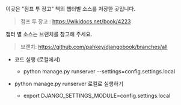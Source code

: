 이곳은 "점프 투 장고" 책의 챕터별 소스를 저장한 곳입니다.

> 점프 투 장고 : https://wikidocs.net/book/4223

챕터 별 소스는 브랜치를 참고해 주세요.

> 브랜치: https://github.com/pahkey/djangobook/branches/all

- 코드 실행 (로컬에서)
  - python manage.py runserver --settings=config.settings.local

- python manage.py runserver 로컬로 실행하기
  - export DJANGO_SETTINGS_MODULE=config.settings.local
